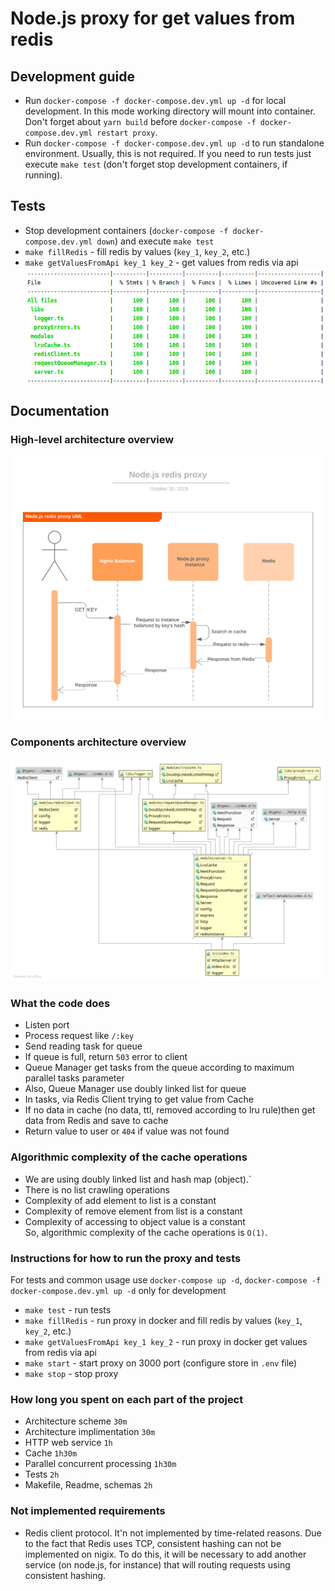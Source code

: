 # Node.js proxy for get values from redis

## Development guide
* Run `docker-compose -f docker-compose.dev.yml up -d` for local development. In this mode working directory will mount
into container. Don't forget about `yarn build` before `docker-compose -f docker-compose.dev.yml restart proxy`.
* Run `docker-compose -f docker-compose.dev.yml up -d` to run standalone environment. Usually, this is not required.
If you need to run tests just execute `make test` (don't forget stop development containers, if running).

## Tests
* Stop development containers (`docker-compose -f docker-compose.dev.yml down`) and execute `make test`
* `make fillRedis` - fill redis by values (`key_1`, `key_2`, etc.)
* `make getValuesFromApi key_1 key_2` - get values from redis via api
![alt text](./testsCoverage.png)

## Documentation
### High-level architecture overview
![alt text](./architecture.png)

### Components architecture overview
![alt text](./appArchitecture.png)

### What the code does
* Listen port
* Process request like `/:key`
* Send reading task for queue
* If queue is full, return `503` error to client
* Queue Manager get tasks from the queue according to maximum parallel tasks parameter
* Also, Queue Manager use doubly linked list for queue
* In tasks, via Redis Client trying to get value from Cache
* If no data in cache (no data, ttl, removed according to lru rule)then get data from Redis and save to cache
* Return value to user or `404` if value was not found

### Algorithmic complexity of the cache operations
* We are using doubly linked list and hash map (object).`
* There is no list crawling operations
* Complexity of add element to list is a constant
* Complexity of remove element from list is a constant
* Complexity of accessing to object value is a constant <br />
So, algorithmic complexity of the cache operations is `O(1)`.

### Instructions for how to run the proxy and tests
For tests and common usage use `docker-compose up -d`, `docker-compose -f docker-compose.dev.yml up -d` only for development
* `make test` - run tests
* `make fillRedis` - run proxy in docker and fill redis by values (`key_1`, `key_2`, etc.)
* `make getValuesFromApi key_1 key_2` - run proxy in docker  get values from redis via api
* `make start` - start proxy on 3000 port (configure store in `.env` file)
* `make stop` - stop proxy

### How long you spent on each part of the project
* Architecture scheme `30m`
* Architecture implimentation `30m`
* HTTP web service `1h`
* Cache `1h30m`
* Parallel concurrent processing `1h30m`
* Tests `2h`
* Makefile, Readme, schemas `2h`


### Not implemented requirements
* Redis client protocol. It'n not implemented by time-related reasons. 
Due to the fact that Redis uses TCP, consistent hashing can not be implemented on nigix.
To do this, it will be necessary to add another service (on node.js, for instance) that will routing requests using consistent hashing.
